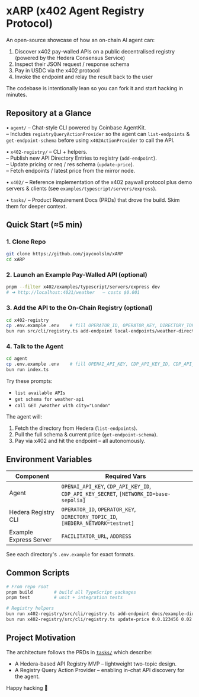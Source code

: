 # xARP (x402 Agent Registry Protocol)

An open-source showcase of how an on-chain AI agent can:

1. Discover x402 pay-walled APIs on a public decentralised registry (powered by the Hedera Consensus Service)
2. Inspect their JSON request / response schema
3. Pay in USDC via the x402 protocol
4. Invoke the endpoint and relay the result back to the user

The codebase is intentionally lean so you can fork it and start hacking in minutes.

## Repository at a Glance

• `agent/` – Chat-style CLI powered by Coinbase AgentKit.  
 – Includes `registryQueryActionProvider` so the agent can `list-endpoints` & `get-endpoint-schema` before using `x402ActionProvider` to call the API.

• `x402-registry/` – CLI + helpers.  
 – Publish new API Directory Entries to registry (`add-endpoint`).  
 – Update pricing or req / res schema (`update-price`).  
 – Fetch endpoints / latest price from the mirror node.

• `x402/` – Reference implementation of the x402 paywall protocol plus demo servers & clients (see `examples/typescript/servers/express`).

• `tasks/` – Product Requirement Docs (PRDs) that drove the build. Skim them for deeper context.

## Quick Start (≈5 min)

### 1. Clone Repo

```bash
git clone https://github.com/jaycoolslm/xARP
cd xARP
```

### 2. Launch an Example Pay-Walled API (optional)

```bash
pnpm --filter x402/examples/typescript/servers/express dev
# ➜ http://localhost:4021/weather   – costs $0.001
```

### 3. Add the API to the On-Chain Registry (optional)

```bash
cd x402-registry
cp .env.example .env    # fill OPERATOR_ID, OPERATOR_KEY, DIRECTORY_TOPIC_ID
bun run src/cli/registry.ts add-endpoint local-endpoints/weather-directory-entry.json
```

### 4. Talk to the Agent

```bash
cd agent
cp .env.example .env    # fill OPENAI_API_KEY, CDP_API_KEY_ID, CDP_API_KEY_SECRET
bun run index.ts
```

Try these prompts:

- `list available APIs`
- `get schema for weather-api`
- `call GET /weather with city="London"`

The agent will:

1. Fetch the directory from Hedera (`list-endpoints`).
2. Pull the full schema & current price (`get-endpoint-schema`).
3. Pay via x402 and hit the endpoint – all autonomously.

## Environment Variables

| Component              | Required Vars                                                                         |
| ---------------------- | ------------------------------------------------------------------------------------- |
| Agent                  | `OPENAI_API_KEY`, `CDP_API_KEY_ID`, `CDP_API_KEY_SECRET`, `[NETWORK_ID=base-sepolia]` |
| Hedera Registry CLI    | `OPERATOR_ID`, `OPERATOR_KEY`, `DIRECTORY_TOPIC_ID`, `[HEDERA_NETWORK=testnet]`       |
| Example Express Server | `FACILITATOR_URL`, `ADDRESS`                                                          |

See each directory's `.env.example` for exact formats.

## Common Scripts

```bash
# From repo root
pnpm build        # build all TypeScript packages
pnpm test         # unit + integration tests

# Registry helpers
bun run x402-registry/src/cli/registry.ts add-endpoint docs/example-directory-entry.json
bun run x402-registry/src/cli/registry.ts update-price 0.0.123456 0.02
```

## Project Motivation

The architecture follows the PRDs in [`tasks/`](tasks/) which describe:

- A Hedera-based API Registry MVP – lightweight two-topic design.
- A Registry Query Action Provider – enabling in-chat API discovery for the agent.

Happy hacking 🚀
